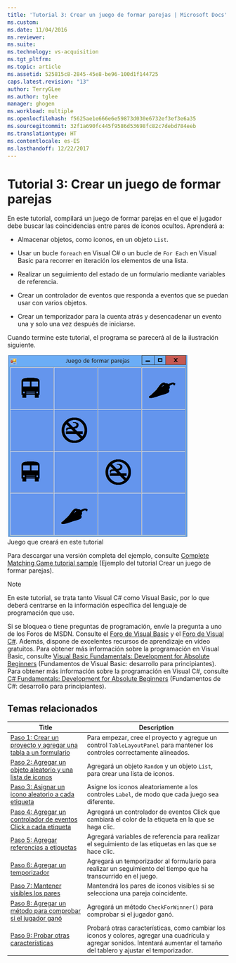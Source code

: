 ```yaml
---
title: 'Tutorial 3: Crear un juego de formar parejas | Microsoft Docs'
ms.custom: 
ms.date: 11/04/2016
ms.reviewer: 
ms.suite: 
ms.technology: vs-acquisition
ms.tgt_pltfrm: 
ms.topic: article
ms.assetid: 525815c8-2845-45e8-be96-100d1f144725
caps.latest.revision: "13"
author: TerryGLee
ms.author: tglee
manager: ghogen
ms.workload: multiple
ms.openlocfilehash: f5625ae1e666e6e59873d030e6732ef3ef3e6a35
ms.sourcegitcommit: 32f1a690fc445f9586d53698fc82c7debd784eeb
ms.translationtype: HT
ms.contentlocale: es-ES
ms.lasthandoff: 12/22/2017
---
```

# <a name="tutorial-3-create-a-matching-game"></a>Tutorial 3: Crear un juego de formar parejas
En este tutorial, compilará un juego de formar parejas en el que el jugador debe buscar las coincidencias entre pares de iconos ocultos. Aprenderá a:  
  
-   Almacenar objetos, como iconos, en un objeto `List`.  
  
-   Usar un bucle `foreach` en Visual C# o un bucle de `For Each` en Visual Basic para recorrer en iteración los elementos de una lista.  
  
-   Realizar un seguimiento del estado de un formulario mediante variables de referencia.  
  
-   Crear un controlador de eventos que responda a eventos que se puedan usar con varios objetos.  
  
-   Crear un temporizador para la cuenta atrás y desencadenar un evento una y solo una vez después de iniciarse.  
  
 Cuando termine este tutorial, el programa se parecerá al de la ilustración siguiente.  
  
 ![Juego que creará en este tutorial](../ide/media/express_finishedgame.png "Express_FinishedGame")  
Juego que creará en este tutorial  
  
 Para descargar una versión completa del ejemplo, consulte [Complete Matching Game tutorial sample](http://code.msdn.microsoft.com/Complete-Matching-Game-4cffddba) (Ejemplo del tutorial Crear un juego de formar parejas).  
  
> [!NOTE]
>  En este tutorial, se trata tanto Visual C# como Visual Basic, por lo que deberá centrarse en la información específica del lenguaje de programación que use.  
  
 Si se bloquea o tiene preguntas de programación, envíe la pregunta a uno de los Foros de MSDN. Consulte el [Foro de Visual Basic](http://social.msdn.microsoft.com/Forums/home?forum=vbgeneral) y el [Foro de Visual C#](http://social.msdn.microsoft.com/Forums/home?forum=csharpgeneral). Además, dispone de excelentes recursos de aprendizaje en vídeo gratuitos. Para obtener más información sobre la programación en Visual Basic, consulte [Visual Basic Fundamentals: Development for Absolute Beginners](http://channel9.msdn.com/Series/Visual-Basic-Development-for-Absolute-Beginners) (Fundamentos de Visual Basic: desarrollo para principiantes). Para obtener más información sobre la programación en Visual C#, consulte [C# Fundamentals: Development for Absolute Beginners](http://channel9.msdn.com/Series/C-Sharp-Fundamentals-Development-for-Absolute-Beginners) (Fundamentos de C#: desarrollo para principiantes).  
  
## <a name="related-topics"></a>Temas relacionados  
  
|Title|Description|  
|-----------|-----------------|  
|[Paso 1: Crear un proyecto y agregar una tabla a un formulario](../ide/step-1-create-a-project-and-add-a-table-to-your-form.md)|Para empezar, cree el proyecto y agregue un control `TableLayoutPanel` para mantener los controles correctamente alineados.|  
|[Paso 2: Agregar un objeto aleatorio y una lista de iconos](../ide/step-2-add-a-random-object-and-a-list-of-icons.md)|Agregará un objeto `Random` y un objeto `List`, para crear una lista de iconos.|  
|[Paso 3: Asignar un icono aleatorio a cada etiqueta](../ide/step-3-assign-a-random-icon-to-each-label.md)|Asigne los iconos aleatoriamente a los controles `Label`, de modo que cada juego sea diferente.|  
|[Paso 4: Agregar un controlador de eventos Click a cada etiqueta](../ide/step-4-add-a-click-event-handler-to-each-label.md)|Agregará un controlador de eventos Click que cambiará el color de la etiqueta en la que se haga clic.|  
|[Paso 5: Agregar referencias a etiquetas](../ide/step-5-add-label-references.md)|Agregará variables de referencia para realizar el seguimiento de las etiquetas en las que se hace clic.|  
|[Paso 6: Agregar un temporizador](../ide/step-6-add-a-timer.md)|Agregará un temporizador al formulario para realizar un seguimiento del tiempo que ha transcurrido en el juego.|  
|[Paso 7: Mantener visibles los pares](../ide/step-7-keep-pairs-visible.md)|Mantendrá los pares de iconos visibles si se selecciona una pareja coincidente.|  
|[Paso 8: Agregar un método para comprobar si el jugador ganó](../ide/step-8-add-a-method-to-verify-whether-the-player-won.md)|Agregará un método `CheckForWinner()` para comprobar si el jugador ganó.|  
|[Paso 9: Probar otras características](../ide/step-9-try-other-features.md)|Probará otras características, como cambiar los iconos y colores, agregar una cuadrícula y agregar sonidos. Intentará aumentar el tamaño del tablero y ajustar el temporizador.|